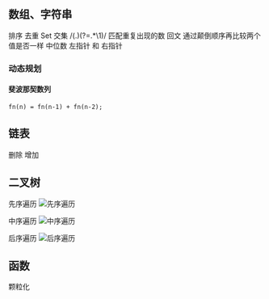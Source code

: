 ## 数组、字符串
排序
去重
  Set
交集
  /(.)(?=.*\1)/  匹配重复出现的数
回文
  通过颠倒顺序再比较两个值是否一样
中位数
  左指针 和 右指针

### 动态规划
  #### 斐波那契数列
    fn(n) = fn(n-1) + fn(n-2);

## 链表
删除
增加

## 二叉树
先序遍历
![先序遍历](https://upload-images.jianshu.io/upload_images/2838289-4745ead9a13aaa9d.png?imageMogr2/auto-orient/strip%7CimageView2/2/w/632/format/webp)

中序遍历
![中序遍历](https://upload-images.jianshu.io/upload_images/2838289-c4b8e6b205daf67e.png?imageMogr2/auto-orient/strip%7CimageView2/2/w/646/format/webp)

后序遍历
![后序遍历](https://upload-images.jianshu.io/upload_images/2838289-40ce1a6b62a8dfc2.png?imageMogr2/auto-orient/strip%7CimageView2/2/w/634/format/webp)

## 函数
颗粒化